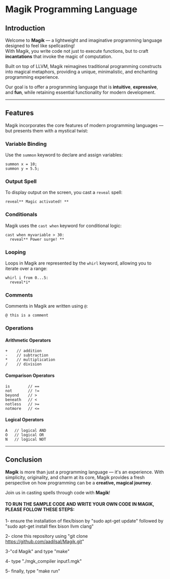 
# Magik Programming Language

## Introduction

Welcome to **Magik** — a lightweight and imaginative programming language designed to feel like spellcasting!  
With Magik, you write code not just to execute functions, but to craft **incantations** that invoke the magic of computation.

Built on top of LLVM, Magik reimagines traditional programming constructs into magical metaphors, providing a unique, minimalistic, and enchanting programming experience.

Our goal is to offer a programming language that is **intuitive**, **expressive**, and **fun**, while retaining essential functionality for modern development.

---

## Features

Magik incorporates the core features of modern programming languages — but presents them with a mystical twist:

### Variable Binding
Use the `summon` keyword to declare and assign variables:
```magik
summon x = 10;
summon y = 5.5;
````

### Output Spell

To display output on the screen, you cast a `reveal` spell:

```magik
reveal** Magic activated! **
```

### Conditionals

Magik uses the `cast when` keyword for conditional logic:

```magik
cast when myvariable > 30:
  reveal** Power surge! **
```

### Looping

Loops in Magik are represented by the `whirl` keyword, allowing you to iterate over a range:

```magik
whirl i from 0...5:
  reveal*i*
```

### Comments

Comments in Magik are written using `@`:

```magik
@ this is a comment
```

### Operations

#### Arithmetic Operators

```magik
+    // addition  
-    // subtraction  
*    // multiplication  
/    // division  
```

#### Comparison Operators

```magik
is        // ==
not       // !=
beyond    // >
beneath   // <
notless   // >=
notmore   // <=
```

#### Logical Operators

```magik
A   // logical AND  
O   // logical OR  
N   // logical NOT  
```

---

## Conclusion

**Magik** is more than just a programming language — it's an experience.
With simplicity, originality, and charm at its core, Magik provides a fresh perspective on how programming can be a **creative, magical journey**.

Join us in casting spells through code with **Magik**!

#### TO RUN THE SAMPLE CODE AND WRITE YOUR OWN CODE IN MAGIK, PLEASE FOLLOW THESE STEPS:
1- ensure the installation of flex/bison by "sudo apt-get update" 
followed by 
"sudo apt-get install flex bison llvm clang"

2- clone this repository using "git clone https://github.com/aadilsal/Magik.git"

3-"cd Magik" and type "make"

4- type "./mgk_compiler input1.mgk"

5- finally, type "make run"


